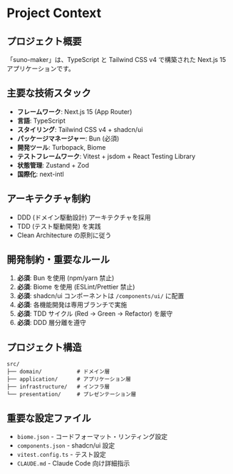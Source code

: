 # Project Context

## プロジェクト概要
「suno-maker」は、TypeScript と Tailwind CSS v4 で構築された Next.js 15 アプリケーションです。

## 主要な技術スタック
- **フレームワーク**: Next.js 15 (App Router)
- **言語**: TypeScript
- **スタイリング**: Tailwind CSS v4 + shadcn/ui
- **パッケージマネージャー**: Bun (必須)
- **開発ツール**: Turbopack, Biome
- **テストフレームワーク**: Vitest + jsdom + React Testing Library
- **状態管理**: Zustand + Zod
- **国際化**: next-intl

## アーキテクチャ制約
- DDD (ドメイン駆動設計) アーキテクチャを採用
- TDD (テスト駆動開発) を実践
- Clean Architecture の原則に従う

## 開発制約・重要なルール
1. **必須**: Bun を使用 (npm/yarn 禁止)
2. **必須**: Biome を使用 (ESLint/Prettier 禁止)
3. **必須**: shadcn/ui コンポーネントは `/components/ui/` に配置
4. **必須**: 各機能開発は専用ブランチで実施
5. **必須**: TDD サイクル (Red → Green → Refactor) を厳守
6. **必須**: DDD 層分離を遵守

## プロジェクト構造
```
src/
├── domain/           # ドメイン層
├── application/      # アプリケーション層
├── infrastructure/   # インフラ層
└── presentation/     # プレゼンテーション層
```

## 重要な設定ファイル
- `biome.json` - コードフォーマット・リンティング設定
- `components.json` - shadcn/ui 設定
- `vitest.config.ts` - テスト設定
- `CLAUDE.md` - Claude Code 向け詳細指示